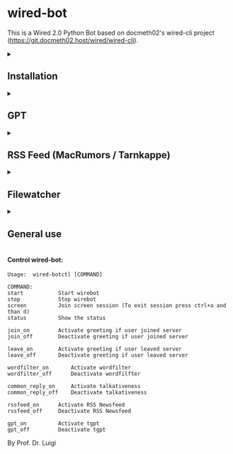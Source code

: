 # wired-bot

This is a Wired 2.0 Python Bot based on docmeth02's wired-cli project (https://git.docmeth02.host/wired/wired-cli).

<details>
<summary>
<h2>
Installation
</h2>
</summary>

	git clone https://github.com/ProfDrLuigi/wired-bot
 	git clone https://git.docmeth02.host/wired/wired-cli

	cd wired-cli
 	
  	python3 -m venv venv
  	source venv/bin/activate  # on macOS/Linux
	# .\venv\Scripts\activate  # on Windows PowerShell
	python -m pip install --upgrade pip
 	pip3 install https://git.docmeth02.host/wired/wired-python/-/archive/master/wired-python-master.zip
  	pip install -e .
	
If you want the Watch-Dir function of the Bot you must install this Dependency too:
	
 	pip3 install watchdog

If you want the RSS Feed function of the Bot you must install this Dependency too:

	pip3 install feedparser

If you are done change into the wired-bot dir and fit 

	wired-bot.sh
and

	wired-botctl.sh 

to your needs.

At the end you can start the bot with:

    ./wired-botctl start

</details>

<details>
<summary>
<h2>
GPT
</h2>
</summary>
	
### If you want to use GPT feature (including image generation) you need this (GPT feature is based on 'tgpt'): ###

	Install latest "Golang" (go) for your system
 	https://go.dev/dl
Compile my modified version of the original tgpt version (https://github.com/aandrew-me/tgpt)
 	
  	git clone https://github.com/ProfDrLuigi/wired-tgpt
 	cd wired-tgpt
  	bash build.sh  	
Rename your desired binary in the build folder to 

	wired-tgpt

and copy it to your wired-bot folder.

If you want to start tgpt in background you must set this in wired-bot.sh

	gpt_autostart=yes

in wired-bot.sh

</details>

<details>
<summary>
<h2>
RSS Feed (MacRumors / Tarnkappe)
</h2>
</summary>

### If you want to use RSS Feed:

If you need this feature you can enable it by typing

	./wired-bot.sh rss_on

</details>

<details>
<summary>
<h2>
Filewatcher
</h2>
</summary>

To change the Path of the folder which should be watched change the corresponding option in wired-botctl.sh

</details>

<details>
<summary>
<h2>
General use
</h2>
</summary>

To use it in chat simply start every chat line with # e.g.

	# How are you today?
	
and wait for the reply. You can speak in every language with him.

If you want to create an Image do this e.g.

	#p Show me a picture of a cat.

If you want to extent the wirebot with functions you can edit wirebot.sh in your .wirebot Directory.

To see all possible options of the bot type

	#help

in main chat window.

</details>


#### Control wired-bot:

	Usage:  wired-botctl [COMMAND]

	COMMAND:
	start			Start wirebot
	stop			Stop wirebot
	screen			Join screen session (To exit session press ctrl+a and than d)
	status			Show the status
	
	join_on			Activate greeting if user joined server
	join_off		Deactivate greeting if user joined server
	
	leave_on		Activate greeting if user leaved server
	leave_off		Deactivate greeting if user leaved server

	wordfilter_on		Activate wordfilter
	wordfilter_off		Deactivate wordfilfter
	
	common_reply_on		Activate talkativeness
	common_reply_off	Deactivate talkativeness	
	
	rssfeed_on		Activate RSS Newsfeed
	rssfeed_off		Deactivate RSS Newsfeed

 	gpt_on			Activate tgpt
	gpt_off			Deactivate tgpt

By Prof. Dr. Luigi

